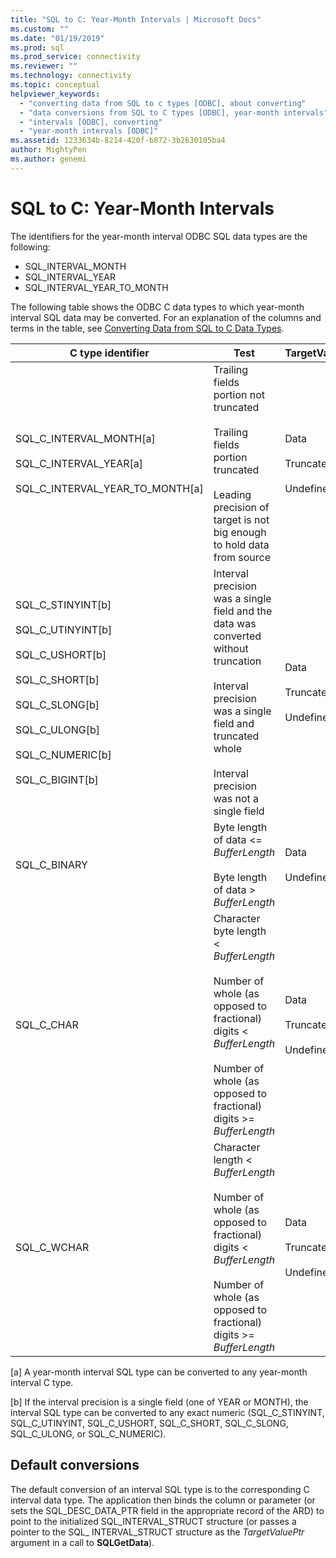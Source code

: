 ```yaml
---
title: "SQL to C: Year-Month Intervals | Microsoft Docs"
ms.custom: ""
ms.date: "01/19/2019"
ms.prod: sql
ms.prod_service: connectivity
ms.reviewer: ""
ms.technology: connectivity
ms.topic: conceptual
helpviewer_keywords: 
  - "converting data from SQL to c types [ODBC], about converting"
  - "data conversions from SQL to C types [ODBC], year-month intervals"
  - "intervals [ODBC], converting"
  - "year-month intervals [ODBC]"
ms.assetid: 1233634b-8214-420f-b872-3b2630105ba4
author: MightyPen
ms.author: genemi
---
```

# SQL to C: Year-Month Intervals

The identifiers for the year-month interval ODBC SQL data types are the following:

- SQL_INTERVAL_MONTH
- SQL_INTERVAL_YEAR
- SQL_INTERVAL_YEAR_TO_MONTH

The following table shows the ODBC C data types to which year-month interval SQL data may be converted. For an explanation of the columns and terms in the table, see [Converting Data from SQL to C Data Types](../../../odbc/reference/appendixes/converting-data-from-sql-to-c-data-types.md).  

|C type identifier|Test|TargetValuePtr|StrLen_or_IndPtr|SQLSTATE|  
|-----------------------|----------|------------------------|----------------------------|--------------|  
|SQL_C_INTERVAL_MONTH[a]<br /><br /> SQL_C_INTERVAL_YEAR[a]<br /><br /> SQL_C_INTERVAL_YEAR_TO_MONTH[a]|Trailing fields portion not truncated<br /><br /> Trailing fields portion truncated<br /><br /> Leading precision of target is not big enough to hold data from source|Data<br /><br /> Truncated data<br /><br /> Undefined|Length of data in bytes<br /><br /> Length of data in bytes<br /><br /> Undefined|n/a<br /><br /> 01S07<br /><br /> 22015|  
|SQL_C_STINYINT[b]<br /><br /> SQL_C_UTINYINT[b]<br /><br /> SQL_C_USHORT[b]<br /><br /> SQL_C_SHORT[b]<br /><br /> SQL_C_SLONG[b]<br /><br /> SQL_C_ULONG[b]<br /><br /> SQL_C_NUMERIC[b]<br /><br /> SQL_C_BIGINT[b]|Interval precision was a single field and the data was converted without truncation<br /><br /> Interval precision was a single field and truncated whole<br /><br /> Interval precision was not a single field|Data<br /><br /> Truncated  data<br /><br /> Undefined|Size of the C data type<br /><br /> Length of data in bytes<br /><br /> Size of the C data type|n/a<br /><br /> 22003<br /><br /> 22015|  
|SQL_C_BINARY|Byte length of data <= *BufferLength*<br /><br /> Byte length of data > *BufferLength*|Data<br /><br /> Undefined|Length of data in bytes<br /><br /> Undefined|n/a<br /><br /> 22003|  
|SQL_C_CHAR|Character byte length < *BufferLength*<br /><br /> Number of whole  (as opposed to fractional) digits < *BufferLength*<br /><br /> Number of whole  (as opposed to fractional) digits >= *BufferLength*|Data<br /><br /> Truncated data<br /><br /> Undefined|Size of the C data type<br /><br /> Size of the C data type<br /><br /> Undefined|n/a<br /><br /> 01004<br /><br /> 22003|  
|SQL_C_WCHAR|Character length < *BufferLength*<br /><br /> Number of whole  (as opposed to fractional) digits < *BufferLength*<br /><br /> Number of whole  (as opposed to fractional) digits >= *BufferLength*|Data<br /><br /> Truncated data<br /><br /> Undefined|Size of the C data type<br /><br /> Size of the C data type<br /><br /> Undefined|n/a<br /><br /> 01004<br /><br /> 22003|  
  
 [a]   A year-month interval SQL type can be converted to any year-month interval C type.  
  
 [b]   If the interval precision is a single field (one of YEAR or MONTH), the interval SQL type can be converted to any exact numeric (SQL_C_STINYINT, SQL_C_UTINYINT, SQL_C_USHORT, SQL_C_SHORT, SQL_C_SLONG, SQL_C_ULONG, or SQL_C_NUMERIC).  

## Default conversions

The default conversion of an interval SQL type is to the corresponding C interval data type. The application then binds the column or parameter (or sets the SQL_DESC_DATA_PTR field in the appropriate record of the ARD) to point to the initialized SQL_INTERVAL_STRUCT structure (or passes a pointer to the SQL_ INTERVAL_STRUCT structure as the *TargetValuePtr* argument in a call to **SQLGetData**).
